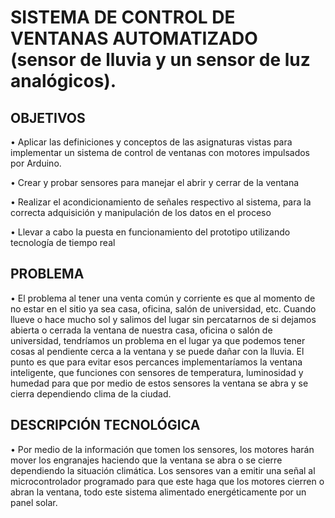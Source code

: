 # SISTEMA DE CONTROL DE VENTANAS AUTOMATIZADO (sensor de lluvia y un sensor de luz analógicos). 

## OBJETIVOS 
•	Aplicar las definiciones y conceptos de las asignaturas vistas para implementar un sistema de control de ventanas con motores impulsados por Arduino.

•	Crear y probar sensores para manejar el abrir y cerrar de la ventana

•	Realizar el acondicionamiento de señales respectivo al sistema, para la correcta adquisición y manipulación de los datos en el proceso 

•	Llevar a cabo la puesta en funcionamiento del prototipo utilizando tecnología de tiempo real

## PROBLEMA
• El problema al tener una venta común y corriente es que al momento de no estar en el sitio ya sea casa, oficina, salón de universidad, etc. Cuando llueve o hace mucho sol y salimos del lugar sin percatarnos de si dejamos abierta o cerrada la ventana de nuestra casa, oficina o salón de universidad, tendríamos un problema en el lugar ya que podemos tener cosas al pendiente cerca a la ventana y se puede dañar con la lluvia. El punto es que para evitar esos percances implementaríamos la ventana inteligente, que funciones con sensores de temperatura, luminosidad y humedad para que por medio de estos sensores la ventana se abra y se cierra dependiendo clima de la ciudad.

## DESCRIPCIÓN TECNOLÓGICA
• Por medio de la información que tomen los sensores, los motores harán mover los engranajes haciendo que la ventana se abra o se cierre dependiendo la situación climática.
Los sensores van a emitir una señal al microcontrolador programado para que este haga que los motores cierren o abran la ventana, todo este sistema alimentado energéticamente por un panel solar.
